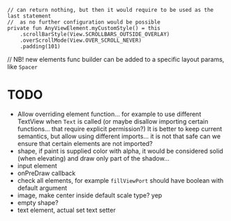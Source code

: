 ```
// can return nothing, but then it would require to be used as the last statement
//  as no further configuration would be possible
private fun AnyViewElement.myCustomStyle() = this
    .scrollBarStyle(View.SCROLLBARS_OUTSIDE_OVERLAY)
    .overScrollMode(View.OVER_SCROLL_NEVER)
    .padding(101)
```

// NB! new elements func builder can be added to a specific layout params, like `Spacer`

# TODO

* Allow overriding element function... for example to use different TextView when `Text` is called
  (or maybe disallow importing certain functions... that require explicit permission?)
  It is better to keep current semantics, but allow using different imports... it is not that safe
  can we ensure that certain elements are not imported?
* shape, if paint is supplied color with alpha, it would be considered solid (when elevating)
  and draw only part of the shadow...
* input element
* onPreDraw callback
* check all elements, for example `fillViewPort` should have boolean with default argument
* image, make center inside default scale type? yep
* empty shape?
* text element, actual set text setter